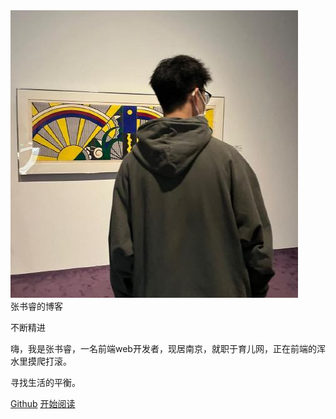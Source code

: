 <div class="main-layout-index-container">
  <div class="main-layout-index-content-container">
    <div class="main-layout-index-content">
      <div>
        <img
          class="main-layout-avatar"
          src="./_media/avatar.jpeg"
        />
      </div>
      <span class="main-layout-desc">张书睿的博客</span>
      <p class="main-layout-motto">不断精进</p>
      <div class="main-layout-line">
        <div class="line-container">
          <div class="line-style line-style-width1"></div>
        </div>
      </div>
      <p class="main-layout-self-intro">
        嗨，我是张书睿，一名前端web开发者，现居南京，就职于育儿网，正在前端的浑水里摸爬打滚。
      </p>
      <div class="main-layout-line">
        <div class="line-container">
          <div class="line-style line-style-width2"></div>
        </div>
      </div>
      <p class="main-layout-self-desc">
        寻找生活的平衡。
      </p>
      <div class="main-layout-module" v-if="menuList && menuList.length > 0">
        <span class="main-layout-module-name">
          <a href="https://github.com/https://github.com/ZhangShuRui" target="_blank"
            >Github</a
          >
        </span>
        <span class="main-layout-module-name">
          <a href="#README">开始阅读</a>
        </span>
      </div>
    </div>
  </div>
  <div class="main-layout-index-cover cover-blue"></div>
</div>
